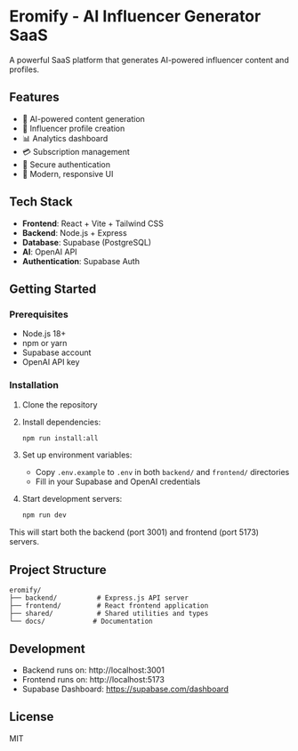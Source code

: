 # Eromify - AI Influencer Generator SaaS

A powerful SaaS platform that generates AI-powered influencer content and profiles.

## Features

- 🤖 AI-powered content generation
- 👤 Influencer profile creation
- 📊 Analytics dashboard
- 💳 Subscription management
- 🔐 Secure authentication
- 🎨 Modern, responsive UI

## Tech Stack

- **Frontend**: React + Vite + Tailwind CSS
- **Backend**: Node.js + Express
- **Database**: Supabase (PostgreSQL)
- **AI**: OpenAI API
- **Authentication**: Supabase Auth

## Getting Started

### Prerequisites

- Node.js 18+ 
- npm or yarn
- Supabase account
- OpenAI API key

### Installation

1. Clone the repository
2. Install dependencies:
   ```bash
   npm run install:all
   ```

3. Set up environment variables:
   - Copy `.env.example` to `.env` in both `backend/` and `frontend/` directories
   - Fill in your Supabase and OpenAI credentials

4. Start development servers:
   ```bash
   npm run dev
   ```

This will start both the backend (port 3001) and frontend (port 5173) servers.

## Project Structure

```
eromify/
├── backend/          # Express.js API server
├── frontend/         # React frontend application
├── shared/           # Shared utilities and types
└── docs/            # Documentation
```

## Development

- Backend runs on: http://localhost:3001
- Frontend runs on: http://localhost:5173
- Supabase Dashboard: https://supabase.com/dashboard

## License

MIT


